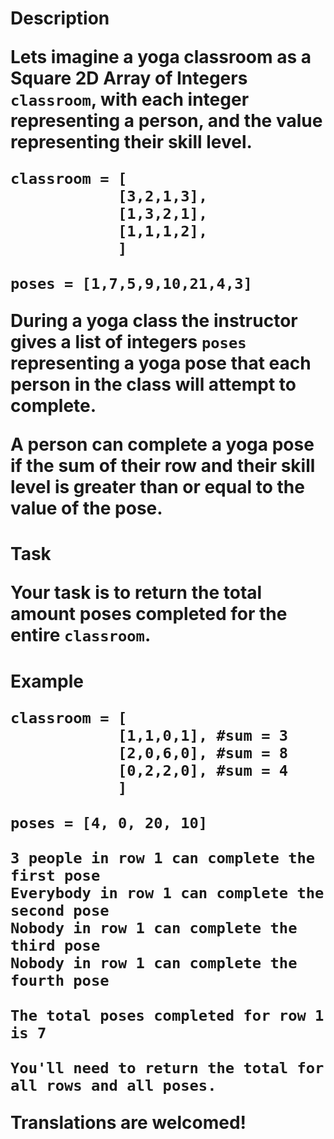<h1> Description

Lets imagine a yoga classroom as a Square 2D Array of Integers ```classroom```, with each integer representing a person, and the value representing their skill level.

```
classroom = [
            [3,2,1,3],
            [1,3,2,1],
            [1,1,1,2],
            ]
            
poses = [1,7,5,9,10,21,4,3]
```

During a yoga class the instructor gives a list of integers ```poses``` representing a yoga pose that each person in the class will attempt to complete.

A person can complete a yoga pose if the sum of their row and their skill level is greater than or equal to the value of the pose.

<h1> Task

Your task is to return the total amount poses completed for the entire ```classroom```.

<h1>Example

```
classroom = [
            [1,1,0,1], #sum = 3
            [2,0,6,0], #sum = 8
            [0,2,2,0], #sum = 4
            ]
                    
poses = [4, 0, 20, 10]

3 people in row 1 can complete the first pose
Everybody in row 1 can complete the second pose
Nobody in row 1 can complete the third pose
Nobody in row 1 can complete the fourth pose

The total poses completed for row 1 is 7

You'll need to return the total for all rows and all poses.
```

Translations are welcomed!
